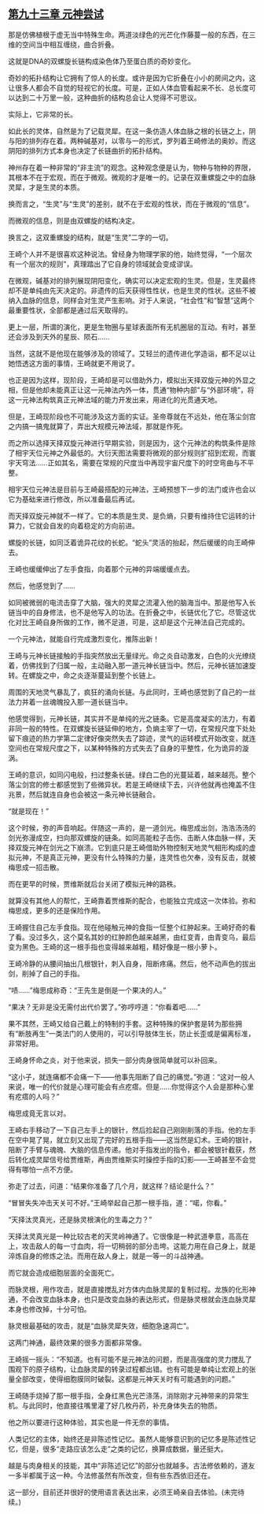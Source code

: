 ## [第九十三章 元神尝试](https://www.xxbiquge.com/11_11207/9085395.html)


  那是仿佛植根于虚无当中特殊生命。两道淡绿色的光芒化作藤蔓一般的东西，在三维的空间当中相互缠绕，曲合折叠。

  这就是DNA的双螺旋长链构成染色体乃至蛋白质的奇妙变化。

  奇妙的拓扑结构让它拥有了惊人的长度。或许是因为它折叠在小小的房间之内，这让很多人都会不自觉的轻视它的长度。可是，正如人体血管看起来不长、总长度可以达到二十万里一般，这种曲折的结构总会让人觉得不可思议。

  实际上，它非常的长。

  如此长的灵体，自然是为了记载灵犀。在这一条仿造人体血脉之根的长链之上，阴与阳的排列存在着。两种碱基对，以零与一的形式，罗列着王崎修法的奥妙。而这阴阳的排列方式本身也决定了长链曲折的拓扑结构。

  神州存在着一种非常的“非主流”的观念。这种观念便是认为，物种与物种的界限，其根本不在于宏观，而在于微观。微观的才是唯一的。记录在双重螺旋之中的血脉灵犀，才是生灵的本质。

  换而言之，“生灵”与“生灵”的差别，就不在于宏观的性状，而在于微观的“信息”。

  而微观的信息，则是由双螺旋的结构决定。

  换言之，这双重螺旋的结构，就是“生灵”二字的一切。

  王崎个人并不是很喜欢这种说法。曾经身为物理学家的他，始终觉得，“一个层次有一个层次的规则”，真理踏出了它自身的领域就会变成谬误。

  在微观，碱基对的排列展现阴阳变化，确实可以决定宏观的生灵。但是，生灵最终却不是单纯由先天决定的。非遗传的后天获得性性状，也是生灵的性状。这些不被纳入血脉的信息，同样会对生灵产生影响。对于人来说，“社会性”和“智慧”这两个最重要性状，全部都是通过后天取得的。

  更上一层，所谓的演化，更是生物圈与星球表面所有无机圈层的互动。有时，甚至还会涉及到天外的星辰、陨石……

  当然，这就不是他现在能够涉及的领域了。艾轻兰的遗传进化学造诣，都不足以让她悟透这方面的事情，王崎就更不用说了。

  也正是因为这样，现阶段，王崎却是可以借助外力，模拟出天择双旋元神的外显之相，但是他却未能真正让这一元神法内外一体，贯通“物种内部”与“外部环境”，将这一元神法构筑真正元神法域的能力开发出来，用进化的光贯通天地。

  但是，王崎现阶段也不可能涉及这方面的实证。圣帝尊就在不远处，他在落尘剑宫之内搞一搞鬼就算了，弄出大规模元神法域，那就是作死。

  而之所以选择天择双旋元神进行早期实验，则是因为，这个元神法的构筑条件是除了相宇天位元神之外最低的。大衍天图法需要将微观的部分规则扩招到宏观，而寰宇天穹法……正如其名，需要在常规的尺度当中再现宇宙尺度下的时空弯曲与不平整。

  相宇天位元神法是目前与王崎最搭配的元神法，王崎预想下一步的法门或许也会以它为基础来进行修改，所以准备最后再试。

  而天择双旋元神就不一样了。它的本质是生灵、是负熵，只要有维持住它运转的计算力，它就会自发的向着稳定的方向前进。

  螺旋的长链，如同泛着诡异花纹的长蛇。“蛇头”灵活的抬起，然后缓缓的向王崎伸去。

  王崎也缓缓伸出了左手食指，向着那个元神的异端缓缓点去。

  然后，他感觉到了……

  如同被微弱的电流击穿了大脑，强大的灵犀之流灌入他的脑海当中。那是他写入长链当中的自身修法，也不是他写入的功法。在折叠之中，长链优化了它。尽管这优化对比王崎自身所做的工作，微不足道，可是，这却是这个元神法自己完成的。

  一个元神法，就能自行完成激烈变化，推陈出新！

  王崎与元神长链接触的手指突然放出无量绿光。命之炎自动激发，白色的火光缭绕着，仿佛找到了归属一般，主动融入那一道元神长链当中。然后，元神长链加速旋转。在螺旋之中，命之炎逐渐蔓延到整个长链上。

  周围的天地灵气暴乱了，疯狂的涌向长链。与此同时，王崎也感觉到了自己的一丝法力并着一丝魂魄投入那一道长链当中。

  他感觉得到，元神长链，其实并不是单纯的光之链条。它是高度凝实的法力，有着非同一般的特性。在双螺旋长链延伸的地方，负熵主宰了一切，在常规尺度下处处留下痕迹的热力学第二定律好像突然失去了踪迹，灵气的运转模式开始改变，就连空间也在常规尺度之下，以某种特殊的方式失去了自身的平整性，化为诡异的漩涡。

  王崎的意识，如同闪电般，扫过整条长链。绿白二色的光蔓延着，越来越亮。整个落尘剑宫的修士都感觉到了些微异状。若是王崎继续下去，兴许他就再也掩盖不住兆景，然后就连自身也会被这一条元神长链融合。

  “就是现在！”

  这个时候，弥的声音响起。伴随这一声的，是一道剑光。梅思成出剑，浩浩汤汤的剑光弥漫成空，扫向那双螺旋的链条。如同高能粒子击伤、击断人体血脉一样，天择双旋元神在剑光之下崩溃。它到底只是王崎借助外物控制天地灵气相形构成的虚拟元神，不是真正元神，更没有什么特殊的力量，连灵性也欠奉，没有反击，就被梅思成一招击散。

  而在更早的时候，贾维斯就后台关闭了模拟元神的路秩。

  就算没有其他人的帮忙，王崎靠着贾维斯的配合，也能独立完成这一次体验。弥和梅思成，更多的还是保险作用。

  王崎握住自己左手食指。现在他碰触元神的食指一怔整个红肿起来。王崎好奇的看了看。没过多久，这个莫名其妙的红肿颜色越来越黑，由红变青，由青变乌，最后变为黑色。王崎的这一根手指也变得越来越粗，精好像是一根小萝卜。

  王崎冷静的从腰间抽出几根银针，刺入自身，阻断疼痛。然后，他不动声色的拔出剑，削掉了自己的手指。

  “啧……”梅思成称奇：“王先生是倒是一个果决的人。”

  “果决？无非是没无需付出代价罢了。”弥哼哼道：“你看着吧……”

  果不其然，王崎又给自己戴上的特制的手套。这种特殊的保护套是转为那些拥有“断肢再生”一类法门的人使用的，可以引导肢体生长，防止长歪或是偏离标准，非常好用。

  王崎身怀命之炎，对于他来说，损失一部分肉身很简单就可以补回来。

  “这小子，就连痛都不会痛一下——他事先阻断了自己的痛觉。”弥道：“这对一般人来说，唯一的代价就是心理可能会有点疙瘩。但是……你觉得这个人会是那种心里有疙瘩的人吗？”

  梅思成竟无言以对。

  王崎右手移动了一下自己左手上的银针，然后捡起自己刚刚削落的手指。他的左手在空中晃了晃，就立刻又出现了完好的五根手指——这当然是幻术。王崎的银针，阻断了手臂与魂魄、大脑的信息传递。他对手指发出的指令，都会被银针截获，然后转化成灵犀信号给贾维斯，再由贾维斯实时操控手指的幻影——王崎甚至不会觉得有哪怕一点不方便。

  弥走了过去，问道：“结果你准备了几个月，就这样？结论是什么？”

  “冒冒失失冲击天关可不好。”王崎举起自己那一根手指，道：“喏，你看。”

  “天择汰灵真光，还是脉灵根演化的生毒之力？”

  天择汰灵真光是一种比较古老的天灵岭神通了。它很像是一种武道拳意，高高在上，攻击敌人的每一寸血肉，将一切稍弱的部分击垮。这能力用在自己身上，就是淬炼自身的修炼之法。而用在敌人身上，就是一等一的斗战神通。

  而它就会造成细胞层面的全面死亡。

  而脉灵根，用作攻击，就是直接搅乱对方体内血脉灵犀的复制过程。龙族的化形神通，不会改变血脉本身，也只是改变血脉的表达形式，但是脉灵根就会连血脉灵犀本身也修改掉，十分可怕。

  脉灵根最基础的攻击，就是“血脉灵犀失效，细胞急速凋亡”。

  这两门神通，最终效果的很多方面都非常像。

  王崎摇一摇头：“不知道。也有可能不是元神法的问题，而是高强度的灵力搅乱了围观下的原子结构，让血脉灵犀的转录过程都出错。也有可能是单纯让宏观上的张量全部改变，使得细胞膜同时破裂。这都是元神天关时有可能遇到的问题。”

  王崎随手烧掉了那一根手指，全身红黑色光芒涤荡，消除刚才元神带来的异常生机。与此同时，他直接往嘴里灌了好几枚丹药，补充身体失去的物质。

  他之所以要进行这种体验，其实也是一件无奈的事情。

  人类记忆的主体，始终还是非陈述性记忆。虽然人能够意识到的记忆多是陈述性记忆，但是，很多“走路应该怎么走”之类的记忆，换算成数据，量还挺大。

  越是与肉身相关的技能，其中“非陈述记忆”的部分也就越多。古法修依赖的，道友一多半都属于这一种。今法修虽然有所改变，但有些东西依旧还在。

  这一部分，目前还并很好的使用语言表达出来，必须王崎亲自去体验。(未完待续。)
